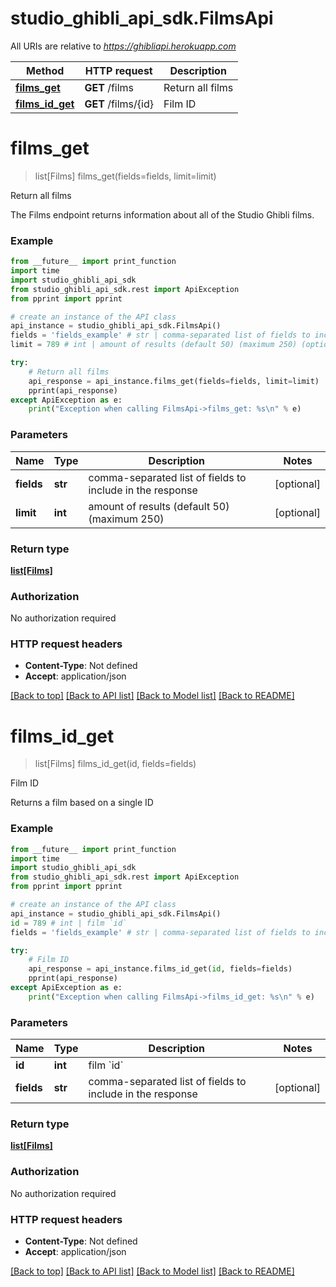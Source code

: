 # studio_ghibli_api_sdk.FilmsApi

All URIs are relative to *https://ghibliapi.herokuapp.com*

Method | HTTP request | Description
------------- | ------------- | -------------
[**films_get**](FilmsApi.md#films_get) | **GET** /films | Return all films
[**films_id_get**](FilmsApi.md#films_id_get) | **GET** /films/{id} | Film ID


# **films_get**
> list[Films] films_get(fields=fields, limit=limit)

Return all films

The Films endpoint returns information about all of the Studio Ghibli films. 

### Example
```python
from __future__ import print_function
import time
import studio_ghibli_api_sdk
from studio_ghibli_api_sdk.rest import ApiException
from pprint import pprint

# create an instance of the API class
api_instance = studio_ghibli_api_sdk.FilmsApi()
fields = 'fields_example' # str | comma-separated list of fields to include in the response (optional)
limit = 789 # int | amount of results (default 50) (maximum 250) (optional)

try:
    # Return all films
    api_response = api_instance.films_get(fields=fields, limit=limit)
    pprint(api_response)
except ApiException as e:
    print("Exception when calling FilmsApi->films_get: %s\n" % e)
```

### Parameters

Name | Type | Description  | Notes
------------- | ------------- | ------------- | -------------
 **fields** | **str**| comma-separated list of fields to include in the response | [optional] 
 **limit** | **int**| amount of results (default 50) (maximum 250) | [optional] 

### Return type

[**list[Films]**](Films.md)

### Authorization

No authorization required

### HTTP request headers

 - **Content-Type**: Not defined
 - **Accept**: application/json

[[Back to top]](#) [[Back to API list]](../README.md#documentation-for-api-endpoints) [[Back to Model list]](../README.md#documentation-for-models) [[Back to README]](../README.md)

# **films_id_get**
> list[Films] films_id_get(id, fields=fields)

Film ID

Returns a film based on a single ID 

### Example
```python
from __future__ import print_function
import time
import studio_ghibli_api_sdk
from studio_ghibli_api_sdk.rest import ApiException
from pprint import pprint

# create an instance of the API class
api_instance = studio_ghibli_api_sdk.FilmsApi()
id = 789 # int | film `id`
fields = 'fields_example' # str | comma-separated list of fields to include in the response (optional)

try:
    # Film ID
    api_response = api_instance.films_id_get(id, fields=fields)
    pprint(api_response)
except ApiException as e:
    print("Exception when calling FilmsApi->films_id_get: %s\n" % e)
```

### Parameters

Name | Type | Description  | Notes
------------- | ------------- | ------------- | -------------
 **id** | **int**| film &#x60;id&#x60; | 
 **fields** | **str**| comma-separated list of fields to include in the response | [optional] 

### Return type

[**list[Films]**](Films.md)

### Authorization

No authorization required

### HTTP request headers

 - **Content-Type**: Not defined
 - **Accept**: application/json

[[Back to top]](#) [[Back to API list]](../README.md#documentation-for-api-endpoints) [[Back to Model list]](../README.md#documentation-for-models) [[Back to README]](../README.md)

